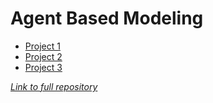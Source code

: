 # Agent Based Modeling

* [Project 1](https://abgaddi.github.io/data_abm/project_1)
* [Project 2](https://abgaddi.github.io/data_abm/project_2)
* [Project 3](https://abgaddi.github.io/data_abm/finalproject)

[*Link to full repository*](https://abgaddi.github.io/data_abm/)
